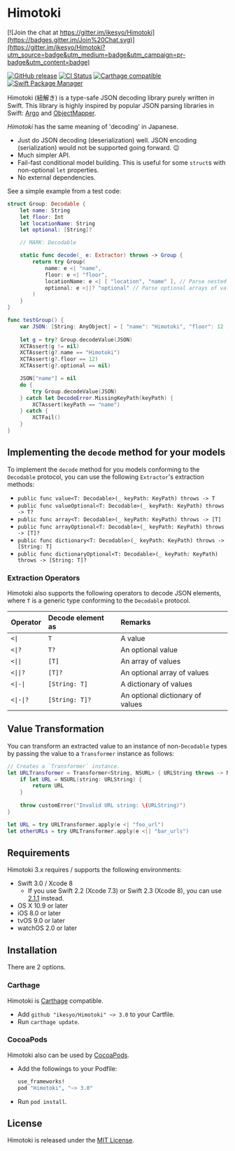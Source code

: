 # Himotoki

[![Join the chat at https://gitter.im/ikesyo/Himotoki](https://badges.gitter.im/Join%20Chat.svg)](https://gitter.im/ikesyo/Himotoki?utm_source=badge&utm_medium=badge&utm_campaign=pr-badge&utm_content=badge)

[![GitHub release](https://img.shields.io/github/release/ikesyo/Himotoki.svg)](https://github.com/ikesyo/Himotoki/releases)
[![CI Status](https://travis-ci.org/ikesyo/Himotoki.svg)](https://travis-ci.org/ikesyo/Himotoki)
[![Carthage compatible](https://img.shields.io/badge/Carthage-compatible-4BC51D.svg?style=flat)](https://github.com/Carthage/Carthage)
[![Swift Package Manager](https://img.shields.io/badge/Swift%20Package%20Manager-compatible-brightgreen.svg)](https://github.com/apple/swift-package-manager)

Himotoki (紐解き) is a type-safe JSON decoding library purely written in Swift. This library is highly inspired by popular JSON parsing libraries in Swift: [Argo](https://github.com/thoughtbot/Argo) and [ObjectMapper](https://github.com/Hearst-DD/ObjectMapper).

_Himotoki_ has the same meaning of 'decoding' in Japanese.

- Just do JSON decoding (deserialization) well. JSON encoding (serialization) would not be supported going forward. :wink:
- Much simpler API.
- Fail-fast conditional model building. This is useful for some `struct`s with non-optional `let` properties.
- No external dependencies.

See a simple example from a test code:

```swift
struct Group: Decodable {
    let name: String
    let floor: Int
    let locationName: String
    let optional: [String]?

    // MARK: Decodable

    static func decode(_ e: Extractor) throws -> Group {
        return try Group(
            name: e <| "name",
            floor: e <| "floor",
            locationName: e <| [ "location", "name" ], // Parse nested objects
            optional: e <||? "optional" // Parse optional arrays of values
        )
    }
}

func testGroup() {
    var JSON: [String: AnyObject] = [ "name": "Himotoki", "floor": 12 ]
    
    let g = try? Group.decodeValue(JSON)
    XCTAssert(g != nil)
    XCTAssert(g?.name == "Himotoki")
    XCTAssert(g?.floor == 12)
    XCTAssert(g?.optional == nil)

    JSON["name"] = nil
    do {
        try Group.decodeValue(JSON)
    } catch let DecodeError.MissingKeyPath(keyPath) {
        XCTAssert(keyPath == "name")
    } catch {
        XCTFail()
    }
}
```

## Implementing the `decode` method for your models

To implement the `decode` method for you models conforming to the `Decodable` protocol, you can use the following `Extractor`'s extraction methods:

- `public func value<T: Decodable>(_ keyPath: KeyPath) throws -> T`
- `public func valueOptional<T: Decodable>(_ keyPath: KeyPath) throws -> T?`
- `public func array<T: Decodable>(_ keyPath: KeyPath) throws -> [T]`
- `public func arrayOptional<T: Decodable>(_ keyPath: KeyPath) throws -> [T]?`
- `public func dictionary<T: Decodable>(_ keyPath: KeyPath) throws -> [String: T]`
- `public func dictionaryOptional<T: Decodable>(_ keyPath: KeyPath) throws -> [String: T]?`

### Extraction Operators

Himotoki also supports the following operators to decode JSON elements, where `T` is a generic type conforming to the `Decodable` protocol.

| Operator                        | Decode element as | Remarks                          |
|:--------------------------------|:------------------|:---------------------------------|
| <code>&lt;&#124;</code>         | `T`               | A value                          |
| <code>&lt;&#124;?</code>        | `T?`              | An optional value                |
| <code>&lt;&#124;&#124;</code>   | `[T]`             | An array of values               |
| <code>&lt;&#124;&#124;?</code>  | `[T]?`            | An optional array of values      |
| <code>&lt;&#124;-&#124;</code>  | `[String: T]`     | A dictionary of values           |
| <code>&lt;&#124;-&#124;?</code> | `[String: T]?`    | An optional dictionary of values |

## Value Transformation

You can transform an extracted value to an instance of non-`Decodable` types by passing the value to a `Transformer` instance as follows:

```swift
// Creates a `Transformer` instance.
let URLTransformer = Transformer<String, NSURL> { URLString throws -> NSURL in
    if let URL = NSURL(string: URLString) {
        return URL
    }
    
    throw customError("Invalid URL string: \(URLString)")
}

let URL = try URLTransformer.apply(e <| "foo_url")
let otherURLs = try URLTransformer.apply(e <|| "bar_urls")
```

## Requirements

Himotoki 3.x requires / supports the following environments:

- Swift 3.0 / Xcode 8
    - If you use Swift 2.2 (Xcode 7.3) or Swift 2.3 (Xcode 8), you can use [2.1.1](https://github.com/ikesyo/Himotoki/releases/tag/2.1.1) instead.
- OS X 10.9 or later
- iOS 8.0 or later
- tvOS 9.0 or later
- watchOS 2.0 or later

## Installation

There are 2 options.

### Carthage

Himotoki is [Carthage](https://github.com/Carthage/Carthage) compatible.

- Add `github "ikesyo/Himotoki" ~> 3.0` to your Cartfile.
- Run `carthage update`.

### CocoaPods

Himotoki also can be used by [CocoaPods](https://cocoapods.org/).

- Add the followings to your Podfile:

    ```ruby
    use_frameworks!
    pod "Himotoki", "~> 3.0"
    ```

- Run `pod install`.

## License

Himotoki is released under the [MIT License](LICENSE.md).
